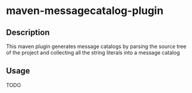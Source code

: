 maven-messagecatalog-plugin
===========================

Description
-----------

This maven plugin generates message catalogs by parsing the source tree of the project and collecting all the
string literals into a message catalog

Usage
-----

TODO